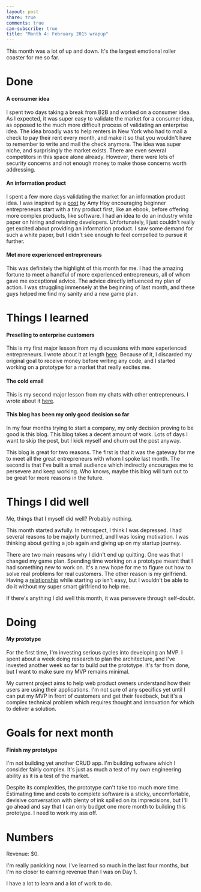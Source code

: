 ```yaml
---
layout: post
share: true
comments: true
can-subscribe: true
title: "Month 4: February 2015 wrapup"
---
```


This month was a lot of up and down. It's the largest emotional roller coaster for me so far.

# Done

#### A consumer idea

I spent two days taking a break from B2B and worked on a consumer idea. As I expected, it was super easy to validate the market for a consumer idea, as opposed to the much more difficult process of validating an enterprise idea. The idea broadly was to help renters in New York who had to mail a check to pay their rent every month, and make it so that you wouldn't have to remember to write and mail the check anymore. The idea was super niche, and surprisingly the market exists. There are even several competitors in this space alone already. However, there were lots of security concerns and not enough money to make those concerns worth addressing.

#### An information product

I spent a few more days validating the market for an information product idea. I was inspired by a <a href="https://unicornfree.com/2013/why-you-should-do-a-tiny-product-first" target="_blank">post</a> by Amy Hoy encouraging beginner entrepreneurs start with a tiny product first, like an ebook, before offering more complex products, like software. I had an idea to do an industry white paper on hiring and retaining developers. Unfortunately, I just couldn't really get excited about providing an information product. I saw some demand for such a white paper, but I didn't see enough to feel compelled to pursue it further.

#### Met more experienced entrepreneurs

This was definitely the highlight of this month for me. I had the amazing fortune to meet a handful of more experienced entrepreneurs, all of whom gave me exceptional advice. The advice directly influenced my plan of action. I was struggling immensely at the beginning of last month, and these guys helped me find my sanity and a new game plan.

# Things I learned

#### Preselling to enterprise customers

This is my first major lesson from my discussions with more experienced entrepreneurs. I wrote about it at length <a href="http://www.dillonforrest.com/startup/preselling-to-enterprise-customers/" target="_blank">here</a>. Because of it, I discarded my original goal to receive money before writing any code, and I started working on a prototype for a market that really excites me.

#### The cold email

This is my second major lesson from my chats with other entrepreneurs. I wrote about it <a href="http://www.dillonforrest.com/startup/the-cold-email/" target="_blank">here</a>. 

#### This blog has been my only good decision so far

In my four months trying to start a company, my only decision proving to be good is this blog. This blog takes a decent amount of work. Lots of days I want to skip the post, but I kick myself and churn out the post anyway.

This blog is great for two reasons. The first is that it was the gateway for me to meet all the great entrepreneurs with whom I spoke last month. The second is that I've built a small audience which indirectly encourages me to persevere and keep working. Who knows, maybe this blog will turn out to be great for more reasons in the future.

# Things I did well

Me, things that I myself did well? Probably nothing.

This month started awfully. In retrospect, I think I was depressed. I had several reasons to be majorly bummed, and I was losing motivation. I was thinking about getting a job again and giving up on my startup journey.

There are two main reasons why I didn't end up quitting. One was that I changed my game plan. Spending time working on a prototype meant that I had something new to work on. It's a new hope for me to figure out how to solve real problems for real customers. The other reason is my girlfriend. Having a <a href="http://www.dillonforrest.com/startup/balancing-a-relationship-with-starting-up/" target="_blank">relationship</a> while starting up isn't easy, but I wouldn't be able to do it without my super smart girlfriend to help me.

If there's anything I did well this month, it was persevere through self-doubt.

# Doing

#### My prototype

For the first time, I'm investing serious cycles into developing an MVP. I spent about a week doing research to plan the architecture, and I've invested another week so far to build out the prototype. It's far from done, but I want to make sure my MVP remains minimal.

My current project aims to help web product owners understand how their users are using their applications. I'm not sure of any specifics yet until I can put my MVP in front of customers and get their feedback, but it's a complex technical problem which requires thought and innovation for which to deliver a solution.

# Goals for next month

#### Finish my prototype

I'm not building yet another CRUD app. I'm building software which I consider fairly complex. It's just as much a test of my own engineering ability as it is a test of the market.

Despite its complexities, the prototype can't take too much more time. Estimating time and costs to complete software is a sticky, uncomfortable, devisive conversation with plenty of ink spilled on its imprecisions, but I'll go ahead and say that I can only budget one more month to building this prototype. I need to work my ass off.

# Numbers

Revenue: $0.

I'm really panicking now. I've learned so much in the last four months, but I'm no closer to earning revenue than I was on Day 1.

I have a lot to learn and a lot of work to do.